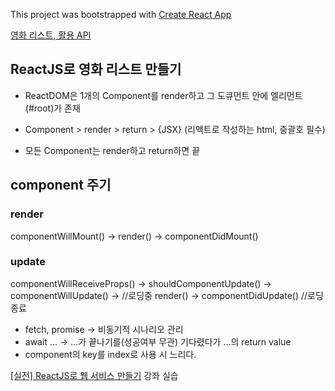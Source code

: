 This project was bootstrapped with [Create React App](https://github.com/facebookincubator/create-react-app)

[영화 리스트, 활용 API](https://yts.am/api#list_movies)

## ReactJS로 영화 리스트 만들기

- ReactDOM은 1개의 Component를 render하고 그 도큐먼트 안에 엘리먼트(#root)가 존재

- Component > render > return > {JSX} (리액트로 작성하는 html, 중괄호 필수)
- 모든 Component는 render하고 return하면 끝


## component 주기

### render
componentWillMount() ->
render() ->
componentDidMount()

### update
componentWillReceiveProps() -> 
shouldComponentUpdate() -> 
componentWillUpdate() -> //로딩중
render() -> 
componentDidUpdate() //로딩종료

- fetch, promise -> 비동기적 시나리오 관리
- await ... -> ...가 끝나기를(성공여부 무관) 기다렸다가 ...의 return value
- component의 key를 index로 사용 시 느리다.

[[실전] ReactJS로 웹 서비스 만들기](https://academy.nomadcoders.co/courses/) 강좌 실습
